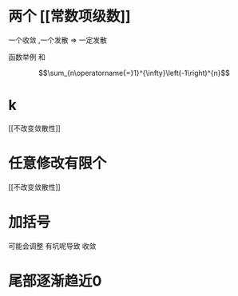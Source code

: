 # 两个 [[常数项级数]] 

一个收敛 ,一个发散 => 一定发散

函数举例  和 

$$\sum_{n\operatorname{=}1}^{\infty}\left(-1\right)^{n}$$

# k

[[不改变敛散性]]

# 任意修改有限个
[[不改变敛散性]]

# 加括号

可能会调整 有坑呢导致 收敛

# 尾部逐渐趋近0

